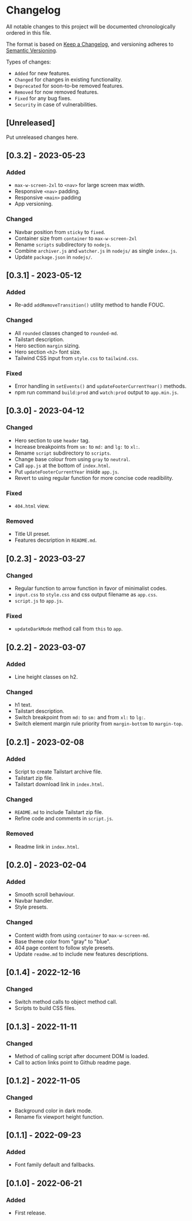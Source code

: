 # Changelog
All notable changes to this project will be documented chronologically ordered
in this file.

The format is based on [Keep a Changelog](https://keepachangelog.com/en/1.0.0/),
and versioning adheres to [Semantic Versioning](https://semver.org/spec/v2.0.0.html).

Types of changes:
* `Added` for new features.
* `Changed` for changes in existing functionality.
* `Deprecated` for soon-to-be removed features.
* `Removed` for now removed features.
* `Fixed` for any bug fixes.
* `Security` in case of vulnerabilities.

## [Unreleased]
Put unreleased changes here.

## [0.3.2] - 2023-05-23

### Added
* `max-w-screen-2xl` to `<nav>` for large screen max width.
* Responsive `<nav>` padding.
* Responsive `<main>` padding
* App versioning.

### Changed
* Navbar position from `sticky` to `fixed`.
* Container size from `container` to `max-w-screen-2xl`
* Rename `scripts` subdirectory to `nodejs`.
* Combine `archiver.js` and `watcher.js` in `nodejs/` as single `index.js`.
* Update `package.json` in `nodejs/`. 

## [0.3.1] - 2023-05-12

### Added
* Re-add `addRemoveTransition()` utility method to handle FOUC.

### Changed
* All `rounded` classes changed to `rounded-md`.
* Tailstart description.
* Hero section `margin` sizing.
* Hero section `<h2>` font size.
* Tailwind CSS input from `style.css` to `tailwind.css`.

### Fixed
* Error handling in `setEvents()` and `updateFooterCurrentYear()`  methods.
* npm run command `build:prod` and `watch:prod` output to `app.min.js`.

## [0.3.0] - 2023-04-12

### Changed
* Hero section to use `header` tag.
* Increase breakpoints from `sm:` to `md:` and `lg:` to `xl:`.
* Rename `script` subdirectory to `scripts`.
* Change base colour from using `gray` to `neutral`.
* Call `app.js` at the bottom of `index.html`.
* Put `updateFooterCurrentYear` inside `app.js`.
* Revert to using regular function for more concise code readibility.

### Fixed
* `404.html` view.

### Removed
* Title UI preset.
* Features decsription in `README.md`.

## [0.2.3] - 2023-03-27
### Changed
* Regular function to arrow function in favor of minimalist codes.
* `input.css` to `style.css` and css output filename as `app.css`.
* `script.js` to `app.js`.

### Fixed
* `updateDarkMode` method call from `this` to `app`.

## [0.2.2] - 2023-03-07
### Added
* Line height classes on h2.

### Changed
* h1 text.
* Tailstart description.
* Switch breakpoint from `md:` to `sm:` and from `xl:` to `lg:`.
* Switch element margin rule priority from `margin-bottom` to `margin-top`.

## [0.2.1] - 2023-02-08
### Added
* Script to create Tailstart archive file.
* Tailstart zip file.
* Tailstart download link in `index.html`.

### Changed
* `README.md` to include Tailstart zip file.
* Refine code and comments in `script.js`.

### Removed
* Readme link in `index.html`.

## [0.2.0] - 2023-02-04
### Added
* Smooth scroll behaviour.
* Navbar handler.
* Style presets.

### Changed
* Content width from using `container` to `max-w-screen-md`.
* Base theme color from "gray" to "blue".
* 404 page content to follow style presets.
* Update `readme.md` to include new features descriptions.

## [0.1.4] - 2022-12-16
### Changed
* Switch method calls to object method call.
* Scripts to build CSS files.

## [0.1.3] - 2022-11-11
### Changed
* Method of calling script after document DOM is loaded.
* Call to action links point to Github readme page.

## [0.1.2] - 2022-11-05
### Changed
* Background color in dark mode.
* Rename fix viewport height function.

## [0.1.1] - 2022-09-23
### Added
* Font family default and fallbacks.

## [0.1.0] - 2022-06-21
### Added
* First release.